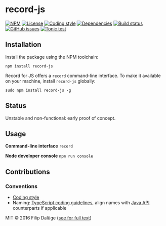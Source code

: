 # record-js
[![NPM](https://img.shields.io/npm/v/record-js.svg?maxAge=2592000&style=flat-square)](https://www.npmjs.com/package/record-js)
[![License](https://img.shields.io/npm/l/record-js.svg?style=flat-square)](https://github.com/checle/record-js/blob/master/LICENSE)
[![Coding style](https://img.shields.io/badge/code%20style-standard-blue.svg?style=flat-square)](http://standardjs.com/)
[![Dependencies](https://img.shields.io/david/checle/record-js.svg?maxAge=2592000&style=flat-square)](https://david-dm.org/checle/record-js)
[![Build status](https://img.shields.io/travis/checle/record-js/master.svg?style=flat-square)](https://travis-ci.org/checle/record-js)
[![GitHub issues](https://img.shields.io/github/issues/checle/record-js.svg?style=flat-square)](https://github.com/checle/record-js/issues)
[![Tonic test](https://img.shields.io/badge/npm-test-brightgreen.svg?style=flat-square)](https://tonicdev.com/npm/record-js)

## Installation

Install the package using the NPM toolchain:

    npm install record-js

Record for JS offers a `record` command-line interface. To make it available on your machine, install `record-js` globally:

    sudo npm install record-js -g

## Status

Unstable and non-functional: early proof of concept.

## Usage

**Command-line interface** `record`

**Node developer console** `npm run console`

## Contributions

### Conventions

* [Coding style](https://github.com/feross/standard/blob/master/RULES.md)
* Naming: [TypeScript coding guidelines](https://github.com/Microsoft/TypeScript/wiki/Coding-guidelines), align names with [Java API](https://docs.oracle.com/javase/7/docs/api/overview-summary.html) counterparts if applicable

MIT © 2016 Filip Dalüge ([see for full text](./LICENSE))
